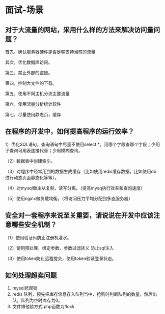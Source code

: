 # 面试-场景
## 对于大流量的网站，采用什么样的方法来解决访问量问题？

首先，确认服务器硬件是否足够支持当前的流量

其次，优化数据库访问。

第三，禁止外部的盗链。

第四，控制大文件的下载。

第五，使用不同主机分流主要流量

第六，使用流量分析统计软件

第七，尽量使用静态页，缓存

## 在程序的开发中，如何提高程序的运行效率？
1）优化SQL语句，查询语句中尽量不使用select *，用哪个字段查哪个字段；少用子查询可用表连接代替；少用模糊查询。

（2）数据表中创建索引。

（3）对程序中经常用到的数据生成缓存（比如使用redis缓存数据，比如使用ob进行动态页面静态化等等）。

（4）对mysql做主从复制，读写分离。（提高mysq执行效率和查询速度）

（5）使用nginx做负载均衡。（将访问压力平均分配到多态服务器）

## 安全对一套程序来说至关重要，请说说在开发中应该注意哪些安全机制？

（1）使用验证码防止注册机灌水。

（2）使用预处理，绑定参数，参数过滤转义 防止sql注入

（3）使用token防止远程提交，使用token验证登录状态。

## 如何处理超卖问题
1. mysql悲观锁
2. redis 队列，预先把库存信息存入队列当中，抢购时判断队列的数量，然后出队。队列为空时库存为0。
3. 文件排他锁方式 php函数为flock
